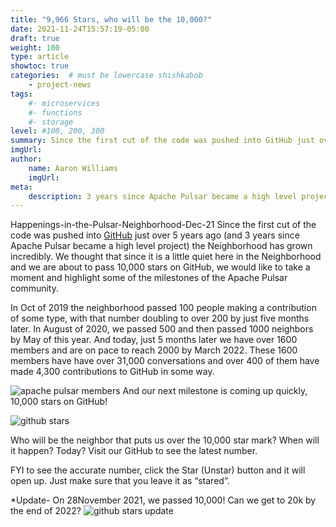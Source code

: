 ```yaml
---
title: "9,966 Stars, who will be the 10,000?"
date: 2021-11-24T15:57:19-05:00
draft: true
weight: 100
type: article
showtoc: true
categories:  # must be lowercase shishkabob
    - project-news
tags:
    #- microservices
    #- functions
    #- storage
level: #100, 200, 300
summary: Since the first cut of the code was pushed into GitHub just over 5 years ago and 3 years since Apache Pulsar became a high level project, the Neighborhood has grown incredibly.
imgUrl:
author:
    name: Aaron Williams
    imgUrl:
meta:
    description: 3 years since Apache Pulsar became a high level project, the community has grown incredibly. We reached 9,966 Stars on GitHub.
---
```

Happenings-in-the-Pulsar-Neighborhood-Dec-21
Since the first cut of the code was pushed into [GitHub](https://github.com/apache/pulsar) just over 5 years ago (and 3 years since Apache Pulsar became a high level project) the Neighborhood has grown incredibly. We thought that since it is a little quiet here in the Neighborhood and we are about to pass 10,000 stars on GitHub, we would like to take a moment and highlight some of the milestones of the Apache Pulsar community.

In Oct of 2019 the neighborhood passed 100 people making a contribution of some type, with that number doubling to over 200 by just five months later. In August of 2020, we passed 500 and then passed 1000 neighbors by May of this year. And today, just 5 months later we have over 1600 members and are on pace to reach 2000 by March 2022. These 1600 members have have over 31,000 conversations and over 400 of them have made 4,300 contributions to GitHub in some way.

![apache pulsar members](https://user-images.githubusercontent.com/1042872/153696556-6cc46774-dc2c-4fdf-964e-e81fbfaba845.png)
And our next milestone is coming up quickly, 10,000 stars on GitHub!

![github stars](https://user-images.githubusercontent.com/1042872/153696607-352b61a2-f8cd-4370-b673-fb85368a8e80.png)

Who will be the neighbor that puts us over the 10,000 star mark? When will it happen? Today? Visit our GitHub to see the latest number.

FYI to see the accurate number, click the Star (Unstar) button and it will open up. Just make sure that you leave it as “stared”.

*Update- On 28November 2021, we passed 10,000! Can we get to 20k by the end of 2022?
![github stars update](https://user-images.githubusercontent.com/1042872/153696629-c8d04da2-1c4a-47eb-98ec-e60a46e9baed.png)
